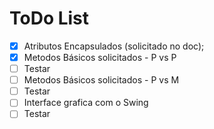 # ToDo List
- [X] Atributos Encapsulados (solicitado no doc);
- [X] Metodos Básicos solicitados - P vs P
- [ ] Testar
- [ ] Metodos Básicos solicitados - P vs M 
- [ ] Testar
- [ ] Interface grafica com o Swing
- [ ] Testar
